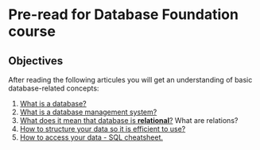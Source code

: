 # Pre-read for Database Foundation course

## Objectives

After reading the following articules you will get an understanding of basic database-related concepts:

1. [What is a database?](./intro-databases.md)
2. [What is a database management system?](./intro-dbms.md)
3. [What does it mean that database is **relational**?](./intro-relational-data-model.md) What are relations?
4. [How to structure your data so it is efficient to use?](./intro-diagram-making-and-reading.md)
5. [How to access your data - SQL cheatsheet.](./intro-sql.md)
